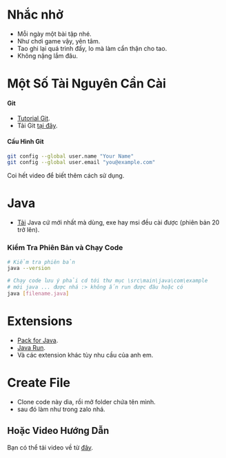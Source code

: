 # Nhắc nhở

- Mỗi ngày một bài tập nhé.
- Như chơi game vậy, yên tâm.
- Tao ghi lại quá trình đấy, lo mà làm cẩn thận cho tao.
- Không nặng lắm đâu.

# Một Số Tài Nguyên Cần Cài

#### Git
- [Tutorial Git](https://www.youtube.com/watch?v=PZ-8qox9Qpw).
- Tải Git [tại đây](https://git-scm.com/downloads).

#### Cấu Hình Git

```bash
git config --global user.name "Your Name"
git config --global user.email "you@example.com"
```
Coi hết video để biết thêm cách sử dụng.

# Java
- [Tải](https://www.oracle.com/java/technologies/downloads/) Java cứ mới nhất mà dùng, exe hay msi đều cài được (phiên bản 20 trở lên).

### Kiểm Tra Phiên Bản và Chạy Code

```bash
# Kiểm tra phiên bản
java --version

# Chạy code lưu ý phải cd tới thư mục \src\main\java\com\example
# mới java ... được nhá :> không ấn run được đâu hoặc có
java [filename.java]
```

# Extensions
- [Pack for Java](https://marketplace.visualstudio.com/items?itemName=vscjava.vscode-java-pack).
- [Java Run](https://marketplace.visualstudio.com/items?itemName=caolin.java-run).
- Và các extension khác tùy nhu cầu của anh em.

# Create File
- Clone code này dìa, rồi mở folder chứa tên mình.
- sau đó làm như trong zalo nhá.

## Hoặc Video Hướng Dẫn
Bạn có thể tải video về từ [đây](blob:https://github.com/c65d747b-dbe2-475f-adcc-76b506d55017).
